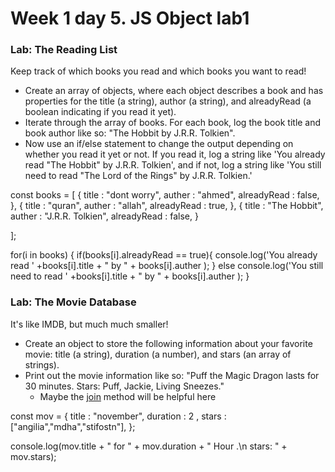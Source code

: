 # Week 1 day 5. JS Object lab1

### Lab: The Reading List

Keep track of which books you read and which books you want to read!

- Create an array of objects, where each object describes a book and has properties for the title (a string), author (a string), and alreadyRead (a boolean indicating if you read it yet).
- Iterate through the array of books. For each book, log the book title and book author like so: "The Hobbit by J.R.R. Tolkien".
- Now use an if/else statement to change the output depending on whether you read it yet or not. If you read it, log a string like 'You already read "The Hobbit" by J.R.R. Tolkien', and if not, log a string like 'You still need to read "The Lord of the Rings" by J.R.R. Tolkien.'


const books = [
  {
    title : "dont worry",
    auther : "ahmed",
    alreadyRead : false,
  },
   {
    title : "quran",
    auther : "allah",
    alreadyRead : true,
  },
   {
    title : "The Hobbit",
    auther : "J.R.R. Tolkien",
    alreadyRead : false,
  }
  
 ];

for(i in books)
  {
     if(books[i].alreadyRead == true){
      console.log('You already read ' +books[i].title + " by " + books[i].auther );
    }
    else  console.log('You still need to read ' +books[i].title + " by " + books[i].auther );
  }

  <!-- for(i=0; i<books.length; i++)
  {
     if(books[i].alreadyRead == true){
      console.log('You already read ' +books[i].title + " by " + books[i].auther );
    }
    else  console.log('You still need to read ' +books[i].title + " by " + books[i].auther );
  } -->


### Lab: The Movie Database

It's like IMDB, but much much smaller!

- Create an object to store the following information about your favorite movie: title (a string), duration (a number), and stars (an array of strings).
- Print out the movie information like so: "Puff the Magic Dragon lasts for 30 minutes. Stars: Puff, Jackie, Living Sneezes."
  - Maybe the [join](https://developer.mozilla.org/en-US/docs/Web/JavaScript/Reference/Global_Objects/Array/join) method will be helpful here



const mov = 
  {
    title : "november",
    duration : 2 ,
    stars : ["angilia","mdha","stifostn"],
  };

console.log(mov.title + " for " + mov.duration + " Hour .\n stars: " + mov.stars);

